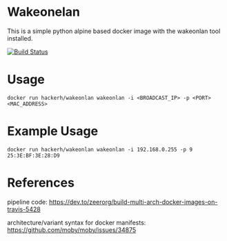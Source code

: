 # Wakeonelan
This is a simple python alpine based docker image with the wakeonlan tool installed.

[![Build Status](https://travis-ci.org/hacker-h/wakeonlan.svg?branch=master)](https://travis-ci.org/hacker-h/wakeonlan)

# Usage
```
docker run hackerh/wakeonlan wakeonlan -i <BROADCAST_IP> -p <PORT> <MAC_ADDRESS>
```

# Example Usage
```
docker run hackerh/wakeonlan wakeonlan -i 192.168.0.255 -p 9 25:3E:BF:3E:28:D9
```

# References
pipeline code:
https://dev.to/zeerorg/build-multi-arch-docker-images-on-travis-5428

architecture/variant syntax for docker manifests:
https://github.com/moby/moby/issues/34875
